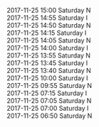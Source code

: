 2017-11-25 15:00 Saturday  N  
2017-11-25 14:55 Saturday  I  
2017-11-25 14:50 Saturday  N  
2017-11-25 14:15 Saturday  I  
2017-11-25 14:05 Saturday  N  
2017-11-25 14:00 Saturday  I  
2017-11-25 13:55 Saturday  N  
2017-11-25 13:45 Saturday  I  
2017-11-25 13:40 Saturday  N  
2017-11-25 10:00 Saturday  I  
2017-11-25 09:55 Saturday  N  
2017-11-25 07:15 Saturday  I  
2017-11-25 07:05 Saturday  N  
2017-11-25 07:00 Saturday  I  
2017-11-25 06:50 Saturday  N  
